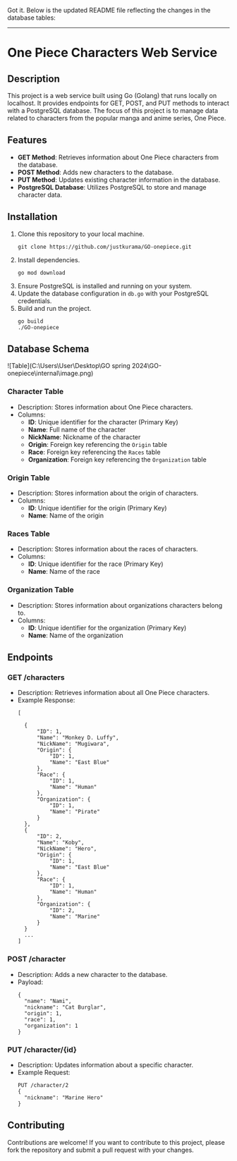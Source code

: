 Got it. Below is the updated README file reflecting the changes in the database tables:

---

# One Piece Characters Web Service

## Description
This project is a web service built using Go (Golang) that runs locally on localhost. It provides endpoints for GET, POST, and PUT methods to interact with a PostgreSQL database. The focus of this project is to manage data related to characters from the popular manga and anime series, One Piece.

## Features
- **GET Method**: Retrieves information about One Piece characters from the database.
- **POST Method**: Adds new characters to the database.
- **PUT Method**: Updates existing character information in the database.
- **PostgreSQL Database**: Utilizes PostgreSQL to store and manage character data.

## Installation
1. Clone this repository to your local machine.
   ```
   git clone https://github.com/justkurama/GO-onepiece.git
   ```
2. Install dependencies.
   ```
   go mod download
   ```
3. Ensure PostgreSQL is installed and running on your system.
4. Update the database configuration in `db.go` with your PostgreSQL credentials.
5. Build and run the project.
   ```
   go build
   ./GO-onepiece
   ```

## Database Schema

![Table](C:\Users\User\Desktop\GO spring 2024\GO-onepiece\internal\image.png)

### Character Table
- Description: Stores information about One Piece characters.
- Columns:
  - **ID**: Unique identifier for the character (Primary Key)
  - **Name**: Full name of the character
  - **NickName**: Nickname of the character
  - **Origin**: Foreign key referencing the `Origin` table
  - **Race**: Foreign key referencing the `Races` table
  - **Organization**: Foreign key referencing the `Organization` table

### Origin Table
- Description: Stores information about the origin of characters.
- Columns:
  - **ID**: Unique identifier for the origin (Primary Key)
  - **Name**: Name of the origin

### Races Table
- Description: Stores information about the races of characters.
- Columns:
  - **ID**: Unique identifier for the race (Primary Key)
  - **Name**: Name of the race

### Organization Table
- Description: Stores information about organizations characters belong to.
- Columns:
  - **ID**: Unique identifier for the organization (Primary Key)
  - **Name**: Name of the organization

## Endpoints

### GET /characters
- Description: Retrieves information about all One Piece characters.
- Example Response:
  ```
  [
    
    {
        "ID": 1,
        "Name": "Monkey D. Luffy",
        "NickName": "Mugiwara",
        "Origin": {
            "ID": 1,
            "Name": "East Blue"
        },
        "Race": {
            "ID": 1,
            "Name": "Human"
        },
        "Organization": {
            "ID": 1,
            "Name": "Pirate"
        }
    },
    {
        "ID": 2,
        "Name": "Koby",
        "NickName": "Hero",
        "Origin": {
            "ID": 1,
            "Name": "East Blue"
        },
        "Race": {
            "ID": 1,
            "Name": "Human"
        },
        "Organization": {
            "ID": 2,
            "Name": "Marine"
        }
    }
    ...
  ]
  ```

### POST /character
- Description: Adds a new character to the database.
- Payload:
  ```
  {
    "name": "Nami",
    "nickname": "Cat Burglar",
    "origin": 1,
    "race": 1,
    "organization": 1
  }
  ```

### PUT /character/{id}
- Description: Updates information about a specific character.
- Example Request:
  ```
  PUT /character/2
  {
    "nickname": "Marine Hero"
  }
  ```

## Contributing
Contributions are welcome! If you want to contribute to this project, please fork the repository and submit a pull request with your changes.

